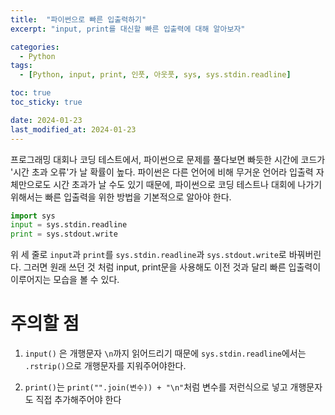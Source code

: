 ```yaml
---
title:  "파이썬으로 빠른 입출력하기"
excerpt: "input, print를 대신할 빠른 입출력에 대해 알아보자"

categories:
  - Python
tags:
  - [Python, input, print, 인풋, 아웃풋, sys, sys.stdin.readline]

toc: true
toc_sticky: true

date: 2024-01-23
last_modified_at: 2024-01-23
---
```


프로그래밍 대회나 코딩 테스트에서, 파이썬으로 문제를 풀다보면 빠듯한 시간에 코드가 '시간 초과 오류'가 날 확률이 높다. 파이썬은 다른 언어에 비해 무거운 언어라 입출력 자체만으로도 시간 초과가 날 수도 있기 때문에, 파이썬으로 코딩 테스트나 대회에 나가기 위해서는 빠른 입출력을 위한 방법을 기본적으로 알아야 한다.

```py
import sys
input = sys.stdin.readline
print = sys.stdout.write 
```

위 세 줄로 ``input``과 ``print``를 ``sys.stdin.readline``과 ``sys.stdout.write``로 바꿔버린다. 그러면 원래 쓰던 것 처럼 input, print문을 사용해도 이전 것과 달리 빠른 입출력이 이루어지는 모습을 볼 수 있다.

# 주의할 점
1. ``input()`` 은 개행문자 ``\n``까지 읽어드리기 때문에 ``sys.stdin.readline``에서는 ``.rstrip()``으로 개행문자를 지워주어야한다.

2. ``print()``는 ``print("".join(변수)) + "\n"``처럼 변수를 저런식으로 넣고 개행문자도 직접 추가해주어야 한다